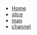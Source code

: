 <!-- docs/_sidebar.md -->

* [Home](README.md)
* [slice](slice.md)
* [map](map.md)
* [channel](channel.md)
